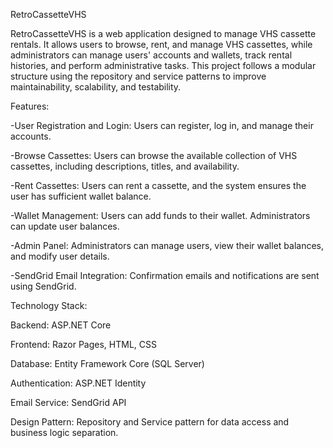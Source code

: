 RetroCassetteVHS

RetroCassetteVHS is a web application designed to manage VHS cassette rentals. It allows users to browse, rent, and manage VHS cassettes, while administrators can manage users' accounts and wallets, track rental histories, and perform administrative tasks. This project follows a modular structure using the repository and service patterns to improve maintainability, scalability, and testability.



Features:

-User Registration and Login: Users can register, log in, and manage their accounts.

-Browse Cassettes: Users can browse the available collection of VHS cassettes, including descriptions, titles, and availability.

-Rent Cassettes: Users can rent a cassette, and the system ensures the user has sufficient wallet balance.

-Wallet Management: Users can add funds to their wallet. Administrators can update user balances.

-Admin Panel: Administrators can manage users, view their wallet balances, and modify user details.

-SendGrid Email Integration: Confirmation emails and notifications are sent using SendGrid.



Technology Stack:

Backend: ASP.NET Core

Frontend: Razor Pages, HTML, CSS

Database: Entity Framework Core (SQL Server)

Authentication: ASP.NET Identity

Email Service: SendGrid API

Design Pattern: Repository and Service pattern for data access and business logic separation.
